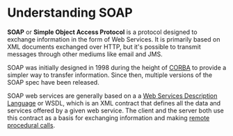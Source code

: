 # Understanding SOAP

**SOAP** or **Simple Object Access Protocol** is a protocol designed to exchange information in the form of Web Services. It is primarily based on XML documents exchanged over HTTP, but it's possible to transmit messages through other mediums like email and JMS.

SOAP was initially designed in 1998 during the height of [CORBA](http://en.wikipedia.org/wiki/Common_Object_Request_Broker_Architecture) to provide a simpler way to transfer information. Since then, multiple versions of the SOAP spec have been released.

SOAP web services are generally based on a a [Web Services Description Language](http://en.wikipedia.org/wiki/Web_Services_Description_Language) or WSDL, which is an XML contract that defines all the data and services offered by a given web service. The client and the server both use this contract as a basis for exchanging information and making [remote procedural calls](http://en.wikipedia.org/wiki/Remote_procedure_call).
